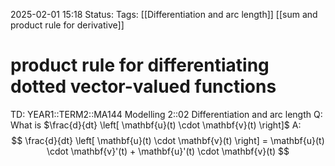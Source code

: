 2025-02-01 15:18
Status: 
Tags: [[Differentiation and arc length]] [[sum and product rule for derivative]]
# product rule for differentiating dotted vector-valued functions

TD: YEAR1::TERM2::MA144 Modelling 2::02 Differentiation and arc length
Q: What is $\frac{d}{dt} \left[ \mathbf{u}(t) \cdot \mathbf{v}(t) \right]$
A: $$
\frac{d}{dt} \left[ \mathbf{u}(t) \cdot \mathbf{v}(t) \right] =  \mathbf{u}(t) \cdot \mathbf{v}'(t) + \mathbf{u}'(t) \cdot \mathbf{v}(t)
$$
<!--ID: 1738423227644-->

